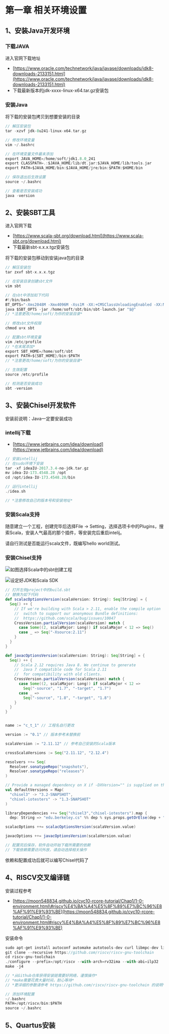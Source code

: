 # 第一章 相关环境设置

## 1、安装Java开发环境

### 下载JAVA

进入官网下载地址

* [https://www.oracle.com/technetwork/java/javase/downloads/jdk8-downloads-2133151.html](https://www.oracle.com/technetwork/java/javase/downloads/jdk8-downloads-2133151.html)
* 下载最新版本的jdk-xxxx-linux-x64.tar.gz安装包

### 安装Java

将下载的安装包拷贝到想要安装的目录

```scala
// 解压安装包
tar -xzvf jdk-8u241-linux-x64.tar.gz

// 修改环境变量
vim ~/.bashrc

// 在环境变量文件最末添加
export JAVA_HOME=/home/soft/jdk1.8.0_241
export CLASSPATH=.:$JAVA_HOME/lib/dt.jar:$JAVA_HOME/lib/tools.jar
export PATH=$JAVA_HOME/bin:$JAVA_HOME/jre/bin:$PATH:$HOME/bin

// 保存退出后生效设置
source ~/.bashrc

// 查看是否安装成功
java -version
```

## 2、安装SBT工具

进入官网下载

* [https://www.scala-sbt.org/download.html](https://www.scala-sbt.org/download.html)
* 下载最新sbt-x.x.x.tgz安装包

将下载的安装包移动到安装java包的目录

```scala
// 解压安装包
tar zxvf sbt-x.x.x.tgz

// 在安装目录创建sbt文件
vim sbt

// 在sbt中添加如下代码
#!/bin/bash
BT_OPTS="-Xms2048M -Xmx4096M -Xss1M -XX:+CMSClassUnloadingEnabled -XX:MaxPermSize=256M"
java $SBT_OPTS -jar /home/soft/sbt/bin/sbt-launch.jar "$@"
// *注意更改/home/soft/为你的安装目录*
 
// 修改sbt文件权限
chmod u+x sbt

// 配置sbt环境变量
vim /etc/profile
// *在末尾添加*
export SBT_HOME=/home/soft/sbt
export PATH=${SBT_HOME}/bin:$PATH
// *注意更改/home/soft/为你的安装目录*

// 生效配置
source /etc/profile

// 检测是否安装成功
sbt -version

```

## 3、安装Chisel开发软件

安装前说明：Java一定要安装成功

### intellij下载

* [https://www.jetbrains.com/idea/download](https://www.jetbrains.com/idea/download)

```scala
// 安装intellij
// 在sudo环境下安装
tar -xf ideaIU-2017.3.4-no-jdk.tar.gz
mv idea-IU-173.4548.28 /opt
cd /opt/idea-IU-173.4548.28/bin

// 运行intellij
./idea.sh

// *注意修改自己的版本号和安装地址*
```

### 安装Scala支持

随意建立一个工程，创建完毕后选择File -&gt; Setting，选择选项卡中的Plugins，搜索Scala，安装人气最高的那个插件，等安装完后重启intelij。

请自行测试是否能运行scala文件，既编写hello world测试。

### 安装Chisel支持

![&#x5982;&#x56FE;&#x9009;&#x62E9;Scala&#x4E2D;&#x7684;sbt&#x521B;&#x5EFA;&#x5DE5;&#x7A0B;](.gitbook/assets/image.png)

![&#x8BBE;&#x5B9A;&#x597D;JDK&#x548C;Scala SDK](.gitbook/assets/image%20%281%29.png)

```scala
// 打开左侧project中的build.sbt
// 替换为如下代码
def scalacOptionsVersion(scalaVersion: String): Seq[String] = {
  Seq() ++ {
    // If we're building with Scala > 2.11, enable the compile option
    //  switch to support our anonymous Bundle definitions:
    //  https://github.com/scala/bug/issues/10047
    CrossVersion.partialVersion(scalaVersion) match {
      case Some((2, scalaMajor: Long)) if scalaMajor < 12 => Seq()
      case _ => Seq("-Xsource:2.11")
    }
  }
}

def javacOptionsVersion(scalaVersion: String): Seq[String] = {
  Seq() ++ {
    // Scala 2.12 requires Java 8. We continue to generate
    //  Java 7 compatible code for Scala 2.11
    //  for compatibility with old clients.
    CrossVersion.partialVersion(scalaVersion) match {
      case Some((2, scalaMajor: Long)) if scalaMajor < 12 =>
        Seq("-source", "1.7", "-target", "1.7")
      case _ =>
        Seq("-source", "1.8", "-target", "1.8")
    }
  }
}


name := "c_t_1" // 工程名自行更改

version := "0.1" // 版本参考未替换前

scalaVersion := "2.11.12" // 参考自己安装的Scala版本

crossScalaVersions := Seq("2.11.12", "2.12.4")

resolvers ++= Seq(
  Resolver.sonatypeRepo("snapshots"),
  Resolver.sonatypeRepo("releases")
)

// Provide a managed dependency on X if -DXVersion="" is supplied on the command line.
val defaultVersions = Map(
  "chisel3" -> "3.2-SNAPSHOT",
  "chisel-iotesters" -> "1.3-SNAPSHOT"
)

libraryDependencies ++= Seq("chisel3","chisel-iotesters").map {
  dep: String => "edu.berkeley.cs" %% dep % sys.props.getOrElse(dep + "Version", defaultVersions(dep)) }

scalacOptions ++= scalacOptionsVersion(scalaVersion.value)

javacOptions ++= javacOptionsVersion(scalaVersion.value)

// 配置完后保存，软件自动开始下载所需要的依赖
// 下载依赖需要访问外放，请自动选择相关操作
```

依赖和配置成功后就可以编写Chisel代码了

## 4、RISCV交叉编译链

安装过程参考

* [https://moon548834.github.io/cyc10-rcore-tutorial/Chap1/1-0-environment.html\#riscv%E4%BA%A4%E5%8F%89%E7%BC%96%E8%AF%91%E9%93%BE](https://moon548834.github.io/cyc10-rcore-tutorial/Chap1/1-0-environment.html#riscv%E4%BA%A4%E5%8F%89%E7%BC%96%E8%AF%91%E9%93%BE)

安装命令

```scala
sudo apt-get install autoconf automake autotools-dev curl libmpc-dev libmpfr-dev libgmp-dev gawk build-essential bison flex texinfo gperf libtool patchutils bc zlib1g-dev libexpat-dev
git clone --recursive https://github.com/riscv/riscv-gnu-toolchain
cd riscv-gnu-toolchain
./configure --prefix=/opt/riscv --with-arch=rv32ima --with-abi=ilp32
make -j4

// *从Github仓库获得安装链需要好网络，谨慎操作*
// *make需要花费大量时间，耐心等待*
// *更详细的参数请参考 https://github.com/riscv/riscv-gnu-toolchain 的说明*
```

```scala
// 添加环境配置
~/.bashrc
PATH=/opt/riscv/bin:$PATH
source ~/.bashrc
```

## 5、Quartus安装





















